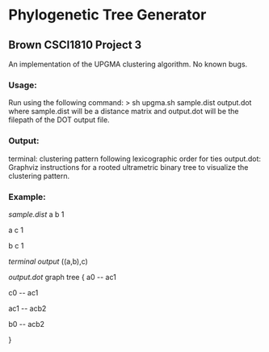 # Phylogenetic Tree Generator
## Brown CSCI1810 Project 3 
An implementation of the UPGMA clustering algorithm. No known bugs. 

### Usage: 

Run using the following command: 
    > sh upgma.sh sample.dist output.dot
where sample.dist will be a distance matrix and output.dot will be the filepath of the DOT
output file.

### Output: 

terminal: clustering pattern following lexicographic order for ties
output.dot: Graphviz instructions for a rooted ultrametric binary tree 
to visualize the clustering pattern.

### Example:

*sample.dist*
a b 1

a c 1

b c 1


*terminal output*
((a,b),c)

*output.dot*
graph tree {
a0 -- ac1
	
c0 -- ac1
	
ac1 -- acb2
	
b0 -- acb2
	
}
